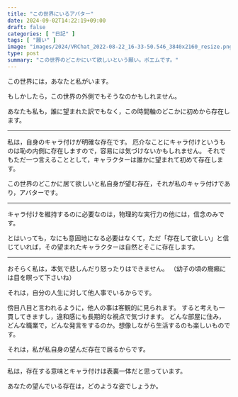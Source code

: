 ```yaml
---
title: "この世界にいるアバター"
date: 2024-09-02T14:22:19+09:00
draft: false
categories: [ "日記" ]
tags: [ "願い" ]
image: "images/2024/VRChat_2022-08-22_16-33-50.546_3840x2160_resize.png"
type: post
summary: "この世界のどこかにいて欲しいという願い。ポエムです。"
---
```


この世界には，あなたと私がいます。

もしかしたら，この世界の外側でもそうなのかもしれません。

あなたも私も，誰に望まれた訳でもなく，この時間軸のどこかに初めから存在します。

---

私は，自身のキャラ付けが明確な存在です。
厄介なことにキャラ付けというものは恥の内側に存在しますので，容易には気づけないかもしれません。
それでもただ一つ言えることとして，キャラクターは誰かに望まれて初めて存在します。

この世界のどこかに居て欲しいと私自身が望む存在，それが私のキャラ付けであり，アバターです。

---

キャラ付けを維持するのに必要なのは，物理的な実行力の他には，信念のみです。

とはいっても，なにも意固地になる必要はなくて，ただ「存在して欲しい」と信じていれば，その望まれたキャラクターは自然とそこに存在します。

---

おそらく私は，本気で悲しんだり怒ったりはできません。
（幼子の頃の癇癪には目を瞑って下さいね）

それは，自分の人生に対して他人事でいるからです。

傍目八目と言われるように，他人の事は客観的に見られます。
すると考えも一貫してきますし，違和感にも長期的な視点で気づけます。
どんな部屋に住み，どんな職業で，どんな発言をするのか。想像しながら生活するのも楽しいものです。

それは，私が私自身の望んだ存在で居るからです。

---

私は，存在する意味とキャラ付けは表裏一体だと思っています。

あなたの望んでいる存在は，どのような姿でしょうか。
